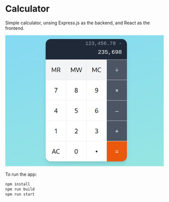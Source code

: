 # Calculator

Simple calculator, unsing Express.js as the backend, and React as the frontend.

![Screenshot](https://github.com/peterszarvas94/react-calculator/blob/main/screenshot.png)

To run the app:

```
npm install
npm run build
npm run start
```
